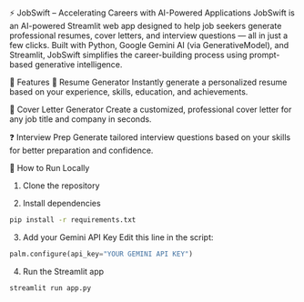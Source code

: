 ⚡ JobSwift – Accelerating Careers with AI-Powered Applications
JobSwift is an AI-powered Streamlit web app designed to help job seekers generate professional resumes, cover letters, and interview questions — all in just a few clicks.
Built with Python, Google Gemini AI (via GenerativeModel), and Streamlit, JobSwift simplifies the career-building process using prompt-based generative intelligence.

🎯 Features
📝 Resume Generator
Instantly generate a personalized resume based on your experience, skills, education, and achievements.

💌 Cover Letter Generator
Create a customized, professional cover letter for any job title and company in seconds.

❓ Interview Prep
Generate tailored interview questions based on your skills for better preparation and confidence.

🧪 How to Run Locally

1. Clone the repository

2. Install dependencies
```bash
pip install -r requirements.txt
```

3. Add your Gemini API Key
Edit this line in the script:
```python
palm.configure(api_key="YOUR GEMINI API KEY")
```

4. Run the Streamlit app
```bash
streamlit run app.py
```
